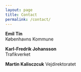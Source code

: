 ```yaml
---
layout: page
title: Contact
permalink: /contact/
---
```


**Emil Tin**  
Københavns Kommune

**Karl-Fredrik Johansson**  
Trafikverket

**Martin Kalisczcuk**
Vejdirektoratet